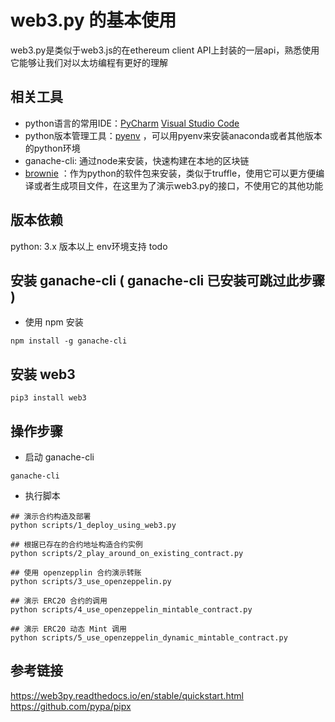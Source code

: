 # web3.py 的基本使用
web3.py是类似于web3.js的在ethereum client API上封装的一层api，熟悉使用它能够让我们对以太坊编程有更好的理解

## 相关工具 
- python语言的常用IDE：[PyCharm](https://www.jetbrains.com/pycharm/) [Visual Studio Code](https://code.visualstudio.com/)
- python版本管理工具：[pyenv](https://github.com/pyenv/pyenv) ，可以用pyenv来安装anaconda或者其他版本的python环境
- ganache-cli: 通过node来安装，快速构建在本地的区块链
- [brownie](https://eth-brownie.readthedocs.io/en/stable/toctree.html) ：作为python的软件包来安装，类似于truffle，使用它可以更方便编译或者生成项目文件，在这里为了演示web3.py的接口，不使用它的其他功能

## 版本依赖 
python: 3.x 版本以上 
env环境支持 todo 

## 安装 ganache-cli ( ganache-cli 已安装可跳过此步骤 )
- 使用 npm 安装 
```
npm install -g ganache-cli
```

## 安装 web3  
```
pip3 install web3  
```

## 操作步骤
- 启动 ganache-cli
```
ganache-cli
```

- 执行脚本
```
## 演示合约构造及部署
python scripts/1_deploy_using_web3.py

## 根据已存在的合约地址构造合约实例
python scripts/2_play_around_on_existing_contract.py

## 使用 openzepplin 合约演示转账
python scripts/3_use_openzeppelin.py

## 演示 ERC20 合约的调用
python scripts/4_use_openzeppelin_mintable_contract.py

## 演示 ERC20 动态 Mint 调用
python scripts/5_use_openzeppelin_dynamic_mintable_contract.py
```


## 参考链接
https://web3py.readthedocs.io/en/stable/quickstart.html  
https://github.com/pypa/pipx   
